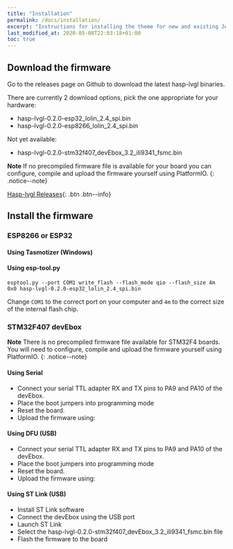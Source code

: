 ```yaml
---
title: "Installation"
permalink: /docs/installation/
excerpt: "Instructions for installing the theme for new and existing Jekyll based sites."
last_modified_at: 2020-05-08T22:03:18+01:00
toc: true
---
```


## Download the firmware

Go to the releases page on Github to download the latest hasp-lvgl binaries.

There are currently 2 download options, pick the one appropriate for your hardware:
- hasp-lvgl-0.2.0-esp32_lolin_2.4_spi.bin
- hasp-lvgl-0.2.0-esp8266_lolin_2.4_spi.bin

Not yet available:
- hasp-lvgl-0.2.0-stm32f407_devEbox_3.2_ili9341_fsmc.bin

**Note** If no precompiled firmware file is available for your board you can configure, compile and upload the firmware yourself using PlatformIO.
{: .notice--note}

[<i class="fas fa-download"></i> Hasp-lvgl Releases](https://github.com/fvanroie/hasp-lvgl/releases){: .btn .btn--info}


## Install the firmware

### ESP8266 or ESP32

#### Using Tasmotizer (Windows)

#### Using esp-tool.py

```
esptool.py --port COM1 write_flash --flash_mode qio --flash_size 4m 0x0 hasp-lvgl-0.2.0-esp32_lolin_2.4_spi.bin
```

Change `COM1` to the correct port on your computer and `4m` to the correct size of the internal flash chip.

### STM32F407 devEbox

**Note** There is no precompiled firmware file available for STM32F4 boards. You will need to configure, compile and upload the firmware yourself using PlatformIO.
{: .notice--note}

#### Using Serial

- Connect your serial TTL adapter RX and TX pins to PA9 and PA10 of the devEbox.
- Place the boot jumpers into programming mode
- Reset the board.
- Upload the firmware using:

#### Using DFU (USB)

- Connect your serial TTL adapter RX and TX pins to PA9 and PA10 of the devEbox.
- Place the boot jumpers into programming mode
- Reset the board.
- Upload the firmware using:

#### Using ST Link (USB)

- Install ST Link software
- Connect the devEbox using the USB port
- Launch ST Link
- Select the hasp-lvgl-0.2.0-stm32f407_devEbox_3.2_ili9341_fsmc.bin file
- Flash the firmware to the board